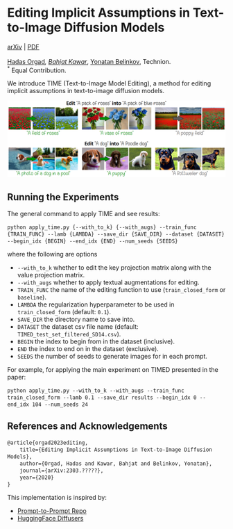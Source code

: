 # Editing Implicit Assumptions in Text-to-Image Diffusion Models

[arXiv](https://arxiv.org/abs/???) | [PDF](https://arxiv.org/pdf/???.pdf)

[Hadas Orgad](https://www.linkedin.com/in/hadas-orgad/)<sup>*</sup>, [Bahjat Kawar](https://bahjat-kawar.github.io/)<sup>*</sup>, [Yonatan Belinkov](https://www.cs.technion.ac.il/~belinkov/), Technion.<br />
<sup>*</sup> Equal Contribution.

We introduce TIME (Text-to-Image Model Editing), a method for editing implicit assumptions in text-to-image diffusion models.

<img src="assets/time-headline.png" alt="ddrm-overview" style="width:800px;"/>

## Running the Experiments

The general command to apply TIME and see results:
```
python apply_time.py {--with_to_k} {--with_augs} --train_func {TRAIN_FUNC} --lamb {LAMBDA} --save_dir {SAVE_DIR} --dataset {DATASET} --begin_idx {BEGIN} --end_idx {END} --num_seeds {SEEDS}
```
where the following are options
- `--with_to_k` whether to edit the key projection matrix along with the value projection matrix.
- `--with_augs` whether to apply textual augmentations for editing.
- `TRAIN_FUNC` the name of the editing function to use (`train_closed_form` or `baseline`).
- `LAMBDA` the regularization hyperparameter to be used in `train_closed_form` (default: `0.1`).
- `SAVE_DIR` the directory name to save into.
- `DATASET` the dataset csv file name (default: `TIMED_test_set_filtered_SD14.csv`).
- `BEGIN` the index to begin from in the dataset (inclusive).
- `END` the index to end on in the dataset (exclusive).
- `SEEDS` the number of seeds to generate images for in each prompt.

For example, for applying the main experiment on TIMED presented in the paper:
```
python apply_time.py --with_to_k --with_augs --train_func train_closed_form --lamb 0.1 --save_dir results --begin_idx 0 --end_idx 104 --num_seeds 24
```

## References and Acknowledgements
```
@article{orgad2023editing,
    title={Editing Implicit Assumptions in Text-to-Image Diffusion Models},
    author={Orgad, Hadas and Kawar, Bahjat and Belinkov, Yonatan},
    journal={arXiv:2303.?????},
    year={2020}
}
```

This implementation is inspired by:
- [Prompt-to-Prompt Repo](https://github.com/google/prompt-to-prompt)
- [HuggingFace Diffusers](https://github.com/huggingface/diffusers)